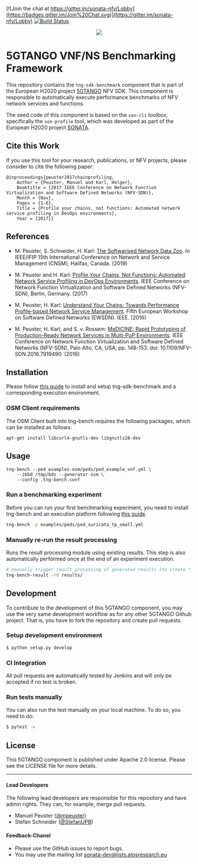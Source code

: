 [![Join the chat at https://gitter.im/sonata-nfv/Lobby](https://badges.gitter.im/Join%20Chat.svg)](https://gitter.im/sonata-nfv/Lobby)
[![Build Status](https://travis-ci.org/CN-UPB/tng-sdk-benchmark.svg?branch=dev)](https://travis-ci.org/CN-UPB/tng-sdk-benchmark)

<p align="center"><img src="https://github.com/sonata-nfv/tng-api-gtw/wiki/images/sonata-5gtango-logo-500px.png" /></p>

# 5GTANGO VNF/NS Benchmarking Framework

This repository contains the `tng-sdk-benchmark` component that is part of the European H2020 project [5GTANGO](http://www.5gtango.eu) NFV SDK. This component is responsible to automatically execute performance benchmarks of NFV network services and functions.

The seed code of this component is based on the `son-cli` toolbox, specifically the `son-profile` tool, which was developed as part of the European H2020 project [SONATA](http://sonata-nfv.eu).

## Cite this Work

If you use this tool for your research, publications, or NFV projects, please consider to cite the following paper:

```
@inproceedings{peuster2017chainprofiling,
	Author = {Peuster, Manuel and Karl, Holger},
	Booktitle = {2017 IEEE Conference on Network Function Virtualization and Software Defined Networks (NFV-SDN)},
	Month = {Nov},
	Pages = {1-6},
	Title = {Profile your chains, not functions: Automated network service profiling in DevOps environments},
	Year = {2017}}
```

## References

* M. Peuster, S. Schneider, H. Karl: [The Softwarised Network Data Zoo](https://sndzoo.github.io/). In IEEE/IFIP 15th International Conference on Network and Service Management (CNSM), Halifax, Canada. (2019)

* M. Peuster and H. Karl: [Profile Your Chains, Not Functions: Automated Network Service Profiling in DevOps Environments](http://ieeexplore.ieee.org/document/8169826/). IEEE Conference on Network Function Virtualization and Software Defined Networks (NFV-SDN), Berlin, Germany. (2017)

* M. Peuster, H. Karl: [Understand Your Chains: Towards Performance Profile-based Network Service Management](http://ieeexplore.ieee.org/document/7956044/). Fifth European Workshop on Software Defined Networks (EWSDN). IEEE. (2016)

* M. Peuster, H. Karl, and S. v. Rossem: [MeDICINE: Rapid Prototyping of Production-Ready Network Services in Multi-PoP Environments](http://ieeexplore.ieee.org/document/7919490/). IEEE Conference on Network Function Virtualization and Software Defined Networks (NFV-SDN), Palo Alto, CA, USA, pp. 148-153. doi: 10.1109/NFV-SDN.2016.7919490. (2016)


## Installation

Please follow [this guide](https://github.com/sonata-nfv/tng-sdk-benchmark/wiki/Setup-execution-platform-(vim-emu)) to install and setup tng-sdk-benchmark and a corresponding execution environment.

### OSM Client requirements

The OSM Client built into tng-bench requires the following packages, which can be installed as follows:

```
apt-get install libcurl4-gnutls-dev libgnutls28-dev 
```

## Usage

```
tng-bench --ped examples-osm/peds/ped_example_vnf.yml \
	--ibbd /tmp/bds --generator osm \
	--config .tng-bench.conf
```

### Run a benchmarking experiment

Before you can run your first benchmarking experiment, you need to install tng-bench and an execution platform following [this guide](https://github.com/sonata-nfv/tng-sdk-benchmark/wiki/Setup-execution-platform-(vim-emu)).

```sh
tng-bench -p examples/peds/ped_suricata_tp_small.yml
```

### Manually re-run the result processing

Runs the result processing module using existing results. This step is also automatically performed once at the end of an experiment execution.

```sh
# manually trigger result processing of generated results (to create *.csv files)
tng-bench-result -rd results/  
```


## Development

To contribute to the development of this 5GTANGO component, you may use the very same development workflow as for any other 5GTANGO Github project. That is, you have to fork the repository and create pull requests.

### Setup development environment

```bash
$ python setup.py develop
```

### CI Integration

All pull requests are automatically tested by Jenkins and will only be accepted if no test is broken.

### Run tests manually

You can also run the test manually on your local machine. To do so, you need to do:

```bash
$ pytest -v
```

## License

This 5GTANGO component is published under Apache 2.0 license. Please see the LICENSE file for more details.

---
#### Lead Developers

The following lead developers are responsible for this repository and have admin rights. They can, for example, merge pull requests.

- Manuel Peuster ([@mpeuster](https://github.com/mpeuster))
- Stefan Schneider ([@StefanUPB](https://github.com/StefanUPB))

#### Feedback-Chanel

* Please use the GitHub issues to report bugs.
* You may use the mailing list [sonata-dev@lists.atosresearch.eu](mailto:sonata-dev@lists.atosresearch.eu)
